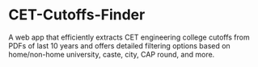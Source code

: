 # CET-Cutoffs-Finder
A web app that efficiently extracts CET engineering college cutoffs from PDFs of last 10 years and offers detailed filtering options based on home/non-home university, caste, city, CAP round, and more.
